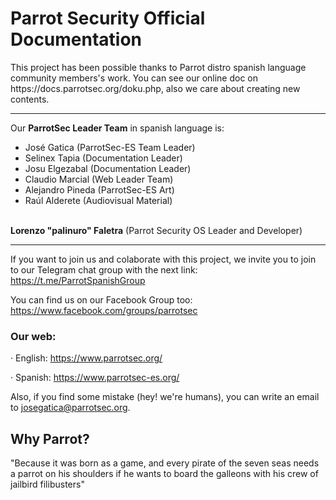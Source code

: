 <h1>Parrot Security Official Documentation</h1>
This project has been possible thanks to Parrot distro spanish language community members's work.
You can see our online doc on https://docs.parrotsec.org/doku.php, also we care about creating new contents.

<hr>

Our <b>ParrotSec Leader Team</b>  in spanish language is:
- José Gatica (ParrotSec-ES Team Leader)
- Selinex Tapia (Documentation Leader)
- Josu Elgezabal (Documentation Leader)
- Claudio Marcial (Web Leader Team)
- Alejandro Pineda (ParrotSec-ES Art)
- Raúl Alderete (Audiovisual Material)
<br>
<b>Lorenzo "palinuro" Faletra</b> (Parrot Security OS Leader and Developer)

<hr>

If you want to join us and colaborate with this project, we invite you to join to our Telegram chat group with the next link: https://t.me/ParrotSpanishGroup

You can find us on our Facebook Group too: https://www.facebook.com/groups/parrotsec

<h3>Our web:</h3>

· English: https://www.parrotsec.org/

· Spanish: https://www.parrotsec-es.org/

Also, if you find some mistake (hey! we're humans), you can write an email to josegatica@parrotsec.org.

<h2>Why Parrot?</h2>

"Because it was born as a game, and every pirate of the seven seas needs a parrot on his shoulders if he wants to board the galleons with his crew of jailbird filibusters"
